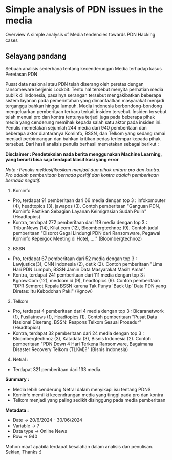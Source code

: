 # Simple analysis of PDN issues in the media
Overview A simple analysis of Media tendencies towards PDN Hacking cases

## Selayang pandang

Sebuah analisis sederhana tentang kecenderungan Media terhadap kasus Peretasan PDN

Pusat data nasional atau PDN telah diserang oleh peretas dengan ransomeware berjenis Lockbit. Tentu hal tersebut menyita perhatian media publik di indonesia, pasalnya serangan tersebut mengakibatkan beberapa sistem layanan pada pemerintahan yang dimanfaatkan masyarakat menjadi terganggu bahkan hingga lumpuh.
Media indonesia berbondong-bondong mengeluarkan pemberitaan terbaru terkait insiden tersebut. Insiden tersebut telah menuai pro dan kontra tentunya terjadi juga pada beberapa pihak media yang cenderung memihak kepada salah satu aktor pada insiden ini.
Penulis memetakan sejumlah 244 media dari 940 pemberitaan dan beberapa aktor diantaranya Kominfo, BSSN, dan Telkom yang sedang ramai menjadi perbincangan dan bahkan kritikan pedas terlempar kepada pihak tersebut. Dari hasil analisis penulis berhasil memetakan sebagai berikut : 

**Disclaimer : Pendeteksian nada berita menggunakan Machine Learning, yang berarti bisa saja terdapat klasifikasi yang error**

*Note : Penulis meklasifikasikan menjadi dua pihak antara pro dan kontra. Pro adalah pemberitaan bernada positif dan kontra adalah pemberitaan bernada negatif.*
  
1. Kominfo
  - Pro, terdapat 91 pemberitaan dari 66 media dengan top 3 : infokomputer (4), headtopics (3), jawapos (3). Contoh pemberitaan "Ganguan PDN, Kominfo Pastikan Sebagian Layanan Keimigrasian Sudah Pulih" (Headtopics)
  - Kontra, terdapat 272 pemberitaan dari 119 media dengan top 3 : TribunNews (14), Kilat.com (12), Bloombergtechnoz (9). Contoh judul pemberitaan "Disorot Gagal Lindungi PDN dari Ransomware, Pegawai Kominfo Kepergok Meeting di Hotel,....." (Bloombergtechnoz)
2. BSSN
  - Pro, terdapat 67 pemberitaan dari 52 media dengan top 3 :  Lawjustice(3), CNN indonesia (2), detik (2). Contoh pemberitaan "Lima Hari PDN Lumpuh, BSSN Jamin Data Masyarakat Masih Aman"
  - Kontra, terdapat 241 pemberitaan dari 111 media dengan top 3 : Kgnow.Com (12), medcom.id (9), headtopics (9). Contoh pemberitaan "DPR Semprot Kepala BSSN karena Tak Punya 'Back Up' Data PDN yang Diretas: Itu Kebodohan Pak!" (Kgnow)
3. Telkom
  - Pro, terdapat 4 pemberitaan dari 4 media dengan top 3 : Bicaranetwork (1), Fusilatnews (1), Headtopics (1). Contoh pemberitaan "Pusat Data Nasional Diserang, BSSN: Respons Telkom Sesuai Prosedur" (Headtopics)
  - Kontra, terdapat 32 pemberitaan dari 24 media dengan top 3 : Bloombergtechnoz (3), Katadata (3), Bisnis Indonesia (2). Contoh pemberitaan "PDN Down 4 Hari Terkena Ransomware, Bagaimana Disaster Recovery Telkom (TLKM)?" (Bisnis Indonesia)
4. Netral : 
  - Terdapat 321 pemberitaan dari 133 media.

**Summary :**
  - Media lebih cenderung Netral dalam menyikapi isu tentang PDNS
  - Kominfo memiliki kecendrungan media yang tinggi pada pro dan kontra
  - Telkom menjadi yang paling sedikit disinggung pada media pemberitaan

**Metadata :**
  - Date -> 20/6/2024 - 30/06/2024
  - Variable -> 7
  - Data type -> Online News
  - Row -> 940

Mohon maaf apabila terdapat kesalahan dalam analisis dan penulisan. Sekian, Thanks :)
